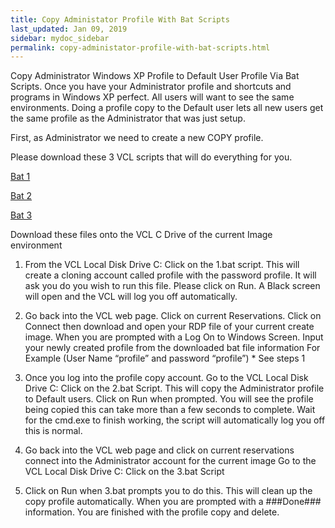 ```yaml
---
title: Copy Administator Profile With Bat Scripts
last_updated: Jan 09, 2019
sidebar: mydoc_sidebar
permalink: copy-administator-profile-with-bat-scripts.html
---
```


Copy Administrator Windows XP Profile to Default User Profile Via Bat Scripts. Once you have your Administrator profile and shortcuts and programs in Windows XP perfect. All users will want to see the same environments. Doing a profile copy to the Default user lets all new users get the same profile as the Administrator that was just setup.

First, as Administrator we need to create a new COPY profile.

Please download these 3 VCL scripts that will do everything for you.

[Bat 1](http://db.tt/maf1PK2)

[Bat 2](http://db.tt/BYRV6DL)

[Bat 3](http://db.tt/8Y6Epg0)

Download these files onto the VCL C Drive of the current Image environment

1. From the VCL Local Disk Drive C: Click on the 1.bat script. This will create a cloning account called profile with the password profile. It will ask you do you wish to run this file. Please click on Run. A Black screen will open and the VCL will log you off automatically.

2. Go back into the VCL web page. Click on current Reservations. Click on Connect then download and open your RDP file of your current create image. When you are prompted with a Log On to Windows Screen. Input your newly created profile from the downloaded bat file information For Example (User Name “profile” and password “profile”) * See steps 1

3. Once you log into the profile copy account. Go to the VCL Local Disk Drive C: Click on the 2.bat Script. This will copy the Administrator profile to Default users. Click on Run when prompted. You will see the profile being copied this can take more than a few seconds to complete. Wait for the cmd.exe to finish working, the script will automatically log you off this is normal.

4. Go back into the VCL web page and click on current reservations connect into the Administrator account for the current image Go to the VCL Local Disk Drive C: Click on the 3.bat Script

5. Click on Run when 3.bat prompts you to do this. This will clean up the copy profile automatically. When you are prompted with a ###Done### information. You are finished with the profile copy and delete.

